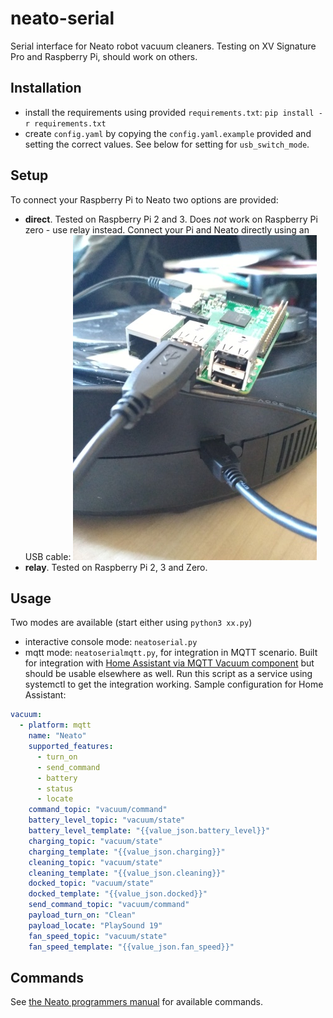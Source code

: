 # neato-serial
Serial interface for Neato robot vacuum cleaners. Testing on XV Signature Pro and Raspberry Pi, should work on others.

## Installation
- install the requirements using provided `requirements.txt`: `pip install -r requirements.txt`
- create `config.yaml` by copying the `config.yaml.example` provided and setting the correct values. See below for setting for `usb_switch_mode`.

## Setup
To connect your Raspberry Pi to Neato two options are provided:
- **direct**. Tested on Raspberry Pi 2 and 3. Does _not_ work on Raspberry Pi zero - use relay instead. Connect your Pi and Neato directly using an USB cable:
![direct](raspberrypi-neato-direct.jpg?raw=true "Direct")
- **relay**. Tested on Raspberry Pi 2, 3 and Zero. 


## Usage
Two modes are available (start either using `python3 xx.py`)
- interactive console mode: `neatoserial.py`
- mqtt mode: `neatoserialmqtt.py`, for integration in MQTT scenario. Built for integration with [Home Assistant via MQTT Vacuum component](https://www.home-assistant.io/components/vacuum.mqtt/) but should be usable elsewhere as well. Run this script as a service using systemctl to get the integration working. Sample configuration for Home Assistant:
```yaml
vacuum:
  - platform: mqtt
    name: "Neato"
    supported_features:
      - turn_on
      - send_command
      - battery
      - status
      - locate
    command_topic: "vacuum/command"
    battery_level_topic: "vacuum/state"
    battery_level_template: "{{value_json.battery_level}}"
    charging_topic: "vacuum/state"
    charging_template: "{{value_json.charging}}"
    cleaning_topic: "vacuum/state"
    cleaning_template: "{{value_json.cleaning}}"
    docked_topic: "vacuum/state"
    docked_template: "{{value_json.docked}}"
    send_command_topic: "vacuum/command"
    payload_turn_on: "Clean"
    payload_locate: "PlaySound 19"
    fan_speed_topic: "vacuum/state"
    fan_speed_template: "{{value_json.fan_speed}}"
  ```

## Commands
See [the Neato programmers manual](XV-ProgrammersManual-3_1.pdf) for available commands.
